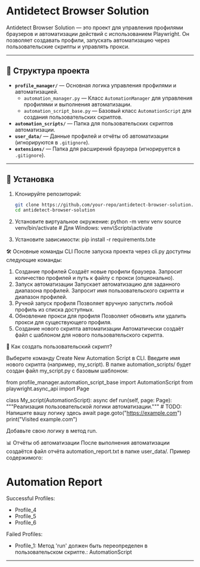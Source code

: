 # Antidetect Browser Solution

Antidetect Browser Solution — это проект для управления профилями браузеров и автоматизации действий с использованием Playwright. Он позволяет создавать профили, запускать автоматизацию через пользовательские скрипты и управлять прокси.

---

## 📂 Структура проекта

- **`profile_manager/`** — Основная логика управления профилями и автоматизацией.
  - `automation_manager.py` — Класс `AutomationManager` для управления профилями и выполнения автоматизации.
  - `automation_script_base.py` — Базовый класс `AutomationScript` для создания пользовательских скриптов.
- **`automation_scripts/`** — Папка для пользовательских скриптов автоматизации.
- **`user_data/`** — Данные профилей и отчёты об автоматизации (игнорируются в `.gitignore`).
- **`extensions/`** — Папка для расширений браузера (игнорируется в `.gitignore`).

---

## 🚀 Установка

1. Клонируйте репозиторий:
   ```bash
   git clone https://github.com/your-repo/antidetect-browser-solution.git
   cd antidetect-browser-solution


2. Установите виртуальное окружение:
   python -m venv venv
   source venv/bin/activate  # Для Windows: venv\Scripts\activate

3. Установите зависимости:
    pip install -r requirements.txte



🛠️ Основные команды CLI
После запуска проекта через cli.py доступны следующие команды:

1. Создание профилей
Создаёт новые профили браузера.
Запросит количество профилей и путь к файлу с прокси (опционально).
2. Запуск автоматизации
Запускает автоматизацию для заданного диапазона профилей.
Запросит имя пользовательского скрипта и диапазон профилей.
3. Ручной запуск профиля
Позволяет вручную запустить любой профиль из списка доступных.
4. Обновление прокси для профиля
Позволяет обновить или удалить прокси для существующего профиля.
5. Создание нового скрипта автоматизации
Автоматически создаёт файл с шаблоном для нового пользовательского скрипта.


📜 Как создать пользовательский скрипт?

Выберите команду Create New Automation Script в CLI.
Введите имя нового скрипта (например, my_script).
В папке automation_scripts/ будет создан файл my_script.py с базовым шаблоном:

from profile_manager.automation_script_base import AutomationScript
from playwright.async_api import Page

class My_script(AutomationScript):
    async def run(self, page: Page):
        """Реализация пользовательской логики автоматизации."""
        # TODO: Напишите вашу логику здесь
        await page.goto("https://example.com")
        print("Visited example.com")

Добавьте свою логику в метод run.


📊 Отчёты об автоматизации
После выполнения автоматизации создаётся файл отчёта automation_report.txt в папке user_data/. Пример содержимого:

Automation Report
========================================
Successful Profiles:
- Profile_4
- Profile_5
- Profile_6

Failed Profiles:
- Profile_1: Метод 'run' должен быть переопределен в пользовательском скрипте.: AutomationScript
----------------------------------------